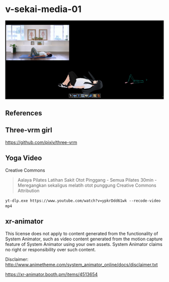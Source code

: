 # v-sekai-media-01

![vlcsnap-2023-05-17-05h03m50s888](vlcsnap-2023-05-17-05h03m50s888.png)

## References

## Three-vrm girl

https://github.com/pixiv/three-vrm

## Yoga Video

Creative Commons

> Aalaya Pilates Latihan Sakit Otot Pinggang - Semua Pilates 30min - Meregangkan sekaligus melatih otot punggung Creative Commons Attribution

`yt-dlp.exe https://www.youtube.com/watch?v=ypkrDdd61wk --recode-video mp4`

## xr-animator

This license does not apply to content generated from the functionality of System Animator, such as video content generated from the motion capture feature of System Animator using your own assets. System Animator claims no right or responsibility over such content.

Disclaimer: http://www.animetheme.com/system_animator_online/docs/disclaimer.txt

https://xr-animator.booth.pm/items/4513654 
